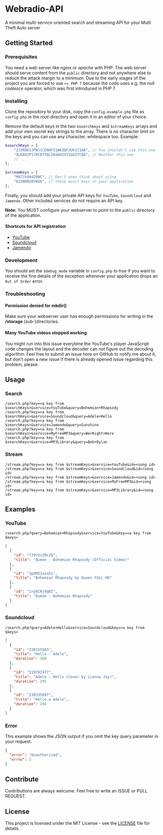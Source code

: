 # Webradio-API
A minimal multi-service oriented search and streaming API for your Multi Theft Auto server

## Getting Started
### Prerequisites
You need a web server like *nginx* or *apache* with PHP. The web server should serve content from the `public` directory and not anywhere else to reduce the attack margin to a minimum. Due to the early stages of the project you are forced to use `>= PHP 7` because the code uses e.g. the *null coalesce* operator, which was first introduced in PHP 7.

### Installing
Clone the repository to your disk, copy the `config.example.php` file as `config.php` in the *root*-directory and open it in an editor of your choice.

Remove the default keys in the two `$searchKeys` and `$streamKeys` arrays and add your own secret key strings to the array. There is no character limit on the keys and you can use any character, whitespace too. Example:
```php
$searchKeys = [
    "2JXR861JPWJ1CENHF51WA3QF3UK1I1QA", // You shouldn't use this one
    "9LRAP2PIJRCDYTQL5844O2VV2QX3TCQ6", // Neither this one
    // ...
];

$streamKeys = [
    "M97JY494ZONC", // Don't even think about using
    "6Z3NRRU8YW56", // these exact keys in your application
];
```

Finally, you should add your private API keys for `YouTube`, `Soundcloud` and `Jamendo`. Other included services do not require an API key.

**Note:** You MUST configure your webserver to point to the `public` directory of the application.

#### Shortcuts for API registration
* [YouTube](https://developers.google.com/youtube/registering_an_application#Create_API_Keys)
* [Soundcloud](http://soundcloud.com/you/apps)
* [Jamendo](https://devportal.jamendo.com/admin/applications)

### Development
You should set the `$debug_mode` variable in `config.php` to *true* if you want to receive the fine details of the exception whenever your application drops an `Out of Order` error.

### Troubleshooting
#### Permission denied for mkdir()
Make sure your webserver user has enough permissions for writing in the **/storage** (sub-)directories.

#### Many YouTube videos stopped working
You might run into this issue everytime the YouTube's player JavaScript code changes the layout and the decoder can not figure out the decoding algorithm.
Feel free to submit an issue here on GitHub to notify me about it, but don't open a new issue if there is already opened issue regarding this problem, please.

## Usage
### Search
`/search.php?key=<a key from $searchKeys>&service=YouTube&query=Bohemian+Rhapsody`  
`/search.php?key=<a key from $searchKeys>&service=Soundcloud&query=Adele+Hello`  
`/search.php?key=<a key from $searchKeys>&service=Jamendo&query=Sunshine`  
`/search.php?key=<a key from $searchKeys>&service=MyFreeMP3&query=We+Right+Here`  
`/search.php?key=<a key from $searchKeys>&service=MP3Library&query=Bob+Dylan`  

### Stream
`/stream.php?key=<a key from $streamKeys>&service=YouTube&id=<song id>`  
`/stream.php?key=<a key from $streamKeys>&service=Soundcloud&id=<song id>`  
`/stream.php?key=<a key from $streamKeys>&service=Jamendo&id=<song id>`  
`/stream.php?key=<a key from $streamKeys>&service=MyFreeMP3&id=<song id>`  
`/stream.php?key=<a key from $streamKeys>&service=MP3Library&id=<song id>`  

## Examples
### YouTube
`/search.php?query=Bohemian+Rhapsody&service=YouTube&key=<a key from $keys>`
```JSON
[
  {
    "id": "fJ9rUzIMcZQ",
    "title": "Queen - Bohemian Rhapsody (Official Video)"
  },
  {
    "id": "3p4MZJsexEs",
    "title": "Bohemian Rhapsody by Queen FULL HD"
  },
  {
    "id": "irp8CNj9qBI",
    "title": "Queen - Bohemian Rhapsody"
  }
]
```

### Soundcloud
`/search.php?query=Adele+Hello&service=Soundcloud&key=<a key from $keys>`
```JSON
[
  {
    "id": "230155983",
    "title": "Hello - Adele",
    "duration": 300
  },
  {
    "id": "229791977",
    "title": "Adele - Hello (Cover by Lianna Joy)",
    "duration": 295
  },
  {
    "id": "230335097",
    "title": "Hello ❀ Adele",
    "duration": 294
  }
]
```

### Error
This example shows the JSON output if you omit the key query parameter in your request.
```JSON
{
  "error": "Unauthorized",
  "errno": 2
}
```

## Contribute
Contributions are always welcome. Feel free to write an ISSUE or PULL REQUEST.

## License
This project is licensed under the MIT License - see the [LICENSE](LICENSE) file for details.

